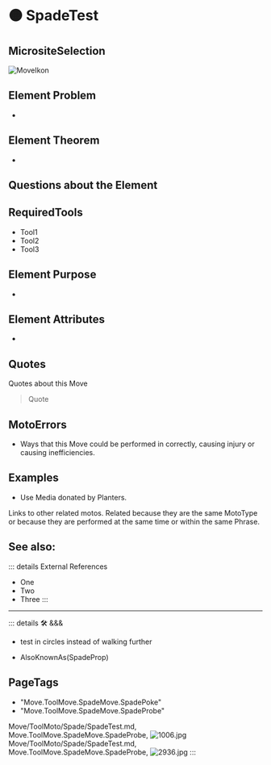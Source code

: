
# 🟠 <move>SpadeTest</move>

## MicrositeSelection

![MoveIkon](/Move/Move_Ikon.png)

## Element Problem

-

## Element Theorem

-

## Questions about the Element

## RequiredTools

- Tool1
- Tool2
- Tool3



## Element Purpose

-

## Element Attributes

-




## Quotes

Quotes about this Move

> Quote

## MotoErrors

- Ways that this Move could be performed in correctly, causing injury or causing inefficiencies.

## Examples

- Use Media donated by Planters.

Links to other related motos. Related because they are the same MotoType or because they are performed at the same time or within the same Phrase.

## See also:

::: details External References

- One
- Two
- Three
:::

---

<!-- =================================================== -->
<!-- =================================================== -->
<!-- =================================================== -->
<!-- =================================================== -->
<!-- =================================================== -->
::: details 🛠 <dev>&&&</dev>



- test in circles instead of walking further



- AlsoKnownAs(SpadeProp)

<h2>PageTags</h2>

- "Move.ToolMove.SpadeMove.SpadePoke"
- "Move.ToolMove.SpadeMove.SpadeProbe"

Move/ToolMoto/Spade/SpadeTest.md, <dev>Move.ToolMove.SpadeMove.SpadeProbe</dev>, ![1006.jpg](/PaperPhoto/1006.jpg)
Move/ToolMoto/Spade/SpadeTest.md, <dev>Move.ToolMove.SpadeMove.SpadeProbe</dev>, ![2936.jpg](/PaperPhoto/2936.jpg)
:::
